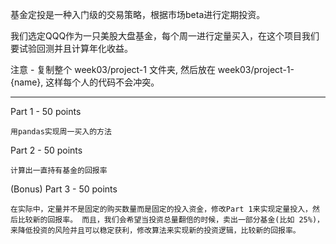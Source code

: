 基金定投是一种入门级的交易策略，根据市场beta进行定期投资。

我们选定QQQ作为一只美股大盘基金，每个周一进行定量买入，在这个项目我们要试验回测并且计算年化收益。

注意 - 复制整个 week03/project-1 文件夹, 然后放在 week03/project-1-{name}, 这样每个人的代码不会冲突。

-------
Part 1 - 50 points

`用pandas实现周一买入的方法`

Part 2 - 50 points

`计算出一直持有基金的回报率`

(Bonus) Part 3 - 50 points

`在实际中，定量并不是固定的购买数量而是固定的投入资金，修改Part 1来实现定量投入，然后比较新的回报率。
而且，我们会希望当投资总量翻倍的时候，卖出一部分基金(比如 25%)，来降低投资的风险并且可以稳定获利，修改算法来实现新的投资逻辑，比较新的回报率。`